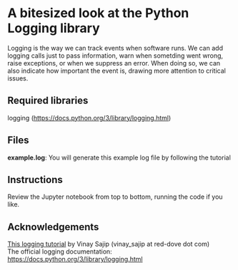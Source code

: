 # A bitesized look at the Python Logging library

Logging is the way we can track events when software runs. We can add logging calls just to pass information, warn when sometding went wrong, raise exceptions, or when we suppress an error. When doing so, we can also indicate how important the event is, drawing more attention to critical issues.
<br>
## Required libraries

logging (https://docs.python.org/3/library/logging.html)
<br>
## Files
<b>example.log</b>: You will generate this example log file by following the tutorial
<br>
## Instructions
Review the Jupyter notebook from top to bottom, running the code if you like.
<br>
## Acknowledgements
<a href="https://docs.python.org/3/howto/logging.html">This logging tutorial</a> by Vinay Sajip (vinay_sajip at red-dove dot com)
<br>
The official logging documentation: https://docs.python.org/3/library/logging.html
